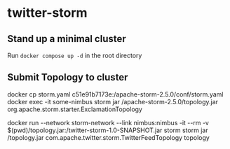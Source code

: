 # twitter-storm
## Stand up a minimal cluster
Run `docker compose up -d` in the root directory

## Submit Topology to cluster
docker cp storm.yaml c51e91b7173e:/apache-storm-2.5.0/conf/storm.yaml
docker exec -it some-nimbus storm jar /apache-storm-2.5.0/topology.jar org.apache.storm.starter.ExclamationTopology






docker run --network storm-network --link nimbus:nimbus -it --rm -v $(pwd)/topology.jar:/twitter-storm-1.0-SNAPSHOT.jar storm storm jar /topology.jar com.apache.twitter.storm.TwitterFeedTopology topology

